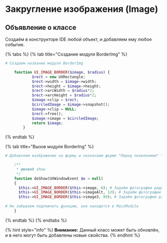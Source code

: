 # Закругление изображения (Image)

## Объявление о классе

Создаём в конструкторе IDE любой объект, и добавляем ему любое событие.

{% tabs %}
{% tab title="Создание модуля BorderImg" %}
```php
# Создаем название модуля BorderImg

    function UI_IMAGE_BORDER($image, $radius) {   
            $rect = new UXRectangle;
            $rect->width = $image->width;
            $rect->height = $image->height;
            $rect->arcWidth = $radius*2;
            $rect->arcHeight = $radius*2;
            $image->clip = $rect;
            $circledImage = $image->snapshot();
            $image->clip = NULL;
            $rect->free();
            $image->image = $circledImage;
            return $image;
        }
```
{% endtab %}

{% tab title="Вызов модуля BorderIng" %}
```php
# Добавляем изображение на форму и назначаем форме "Перед появлением" "Появление"  и вставляем в него код

    /**
     * @event show 
     */
    function doShow(UXWindowEvent $e = null)
    {    
      $this->UI_IMAGE_BORDER($this->image, 6); # Задаём фотографии радиус в появление формы
      $this->UI_IMAGE_BORDER($this->imageAlt, 12); # Задаём фотографии радиус 12 в появдение формы
      $this->UI_IMAGE_BORDER($this->image3, 99); # Задаём фотографии радиус 99 в появление формы
      
# Не забываем подлкючить функцию, она находится в MainModule
    }
```
{% endtab %}
{% endtabs %}

{% hint style="info" %}
**Внимание:** Данный класс может быть обновлён, и в него могут быть добавлены новые свойства.
{% endhint %}

